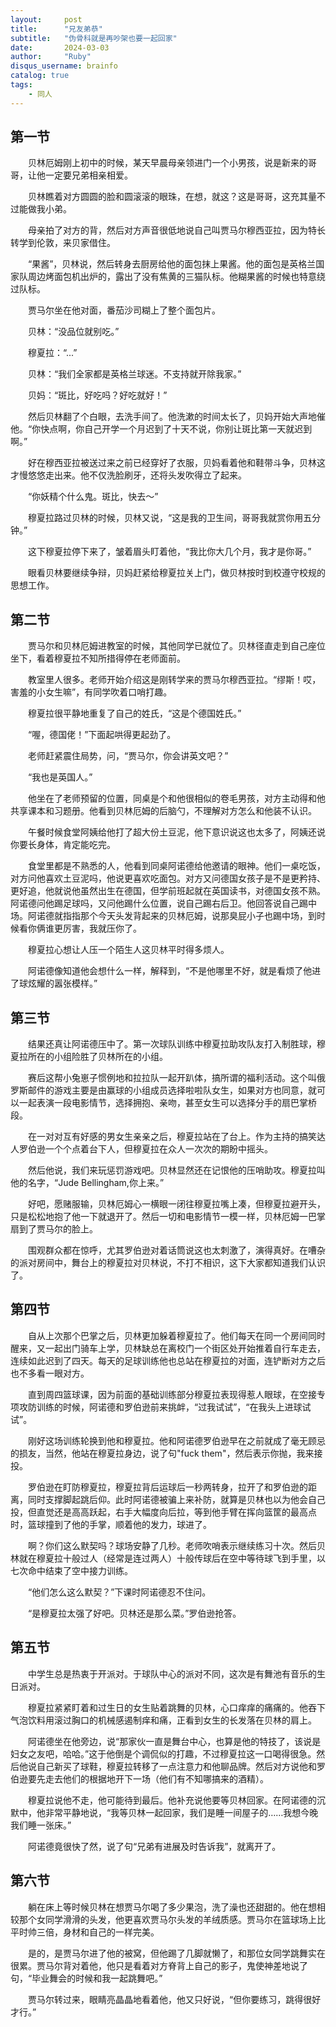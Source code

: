 ```yaml
---
layout:     post
title:      "兄友弟恭"
subtitle:   "伪骨科就是再吵架也要一起回家"
date:       2024-03-03
author:     "Ruby"
disqus_username: brainfo
catalog: true
tags:
    - 同人
---
```



## 第一节

  贝林厄姆刚上初中的时候，某天早晨母亲领进门一个小男孩，说是新来的哥哥，让他一定要兄弟相亲相爱。

  贝林瞧着对方圆圆的脸和圆滚滚的眼珠，在想，就这？这是哥哥，这充其量不过能做我小弟。

  母亲拍了对方的背，然后对方声音很低地说自己叫贾马尔穆西亚拉，因为特长转学到伦敦，来贝家借住。

  “果酱”，贝林说，然后转身去厨房给他的面包抹上果酱。他的面包是英格兰国家队周边烤面包机出炉的，露出了没有焦黄的三猫队标。他糊果酱的时候也特意绕过队标。

  贾马尔坐在他对面，番茄沙司糊上了整个面包片。

  贝林：“没品位就别吃。”

  穆夏拉：“...”

  贝林：“我们全家都是英格兰球迷。不支持就开除我家。”

  贝妈：“斑比，好吃吗？好吃就好！”

  然后贝林翻了个白眼，去洗手间了。他洗漱的时间太长了，贝妈开始大声地催他。“你快点啊，你自己开学一个月迟到了十天不说，你别让斑比第一天就迟到啊。”

  好在穆西亚拉被送过来之前已经穿好了衣服，贝妈看着他和鞋带斗争，贝林这才慢悠悠走出来。他不仅洗脸刷牙，还将头发吹得立了起来。

  “你妖精个什么鬼。斑比，快去～”

  穆夏拉路过贝林的时候，贝林又说，“这是我的卫生间，哥哥我就赏你用五分钟。”

  这下穆夏拉停下来了，皱着眉头盯着他，“我比你大几个月，我才是你哥。”

  眼看贝林要继续争辩，贝妈赶紧给穆夏拉关上门，做贝林按时到校遵守校规的思想工作。

## 第二节

  贾马尔和贝林厄姆进教室的时候，其他同学已就位了。贝林径直走到自己座位坐下，看着穆夏拉不知所措得停在老师面前。

  教室里人很多。老师开始介绍这是刚转学来的贾马尔穆西亚拉。“缪斯！哎，害羞的小女生嘛”，有同学吹着口哨打趣。

  穆夏拉很平静地重复了自己的姓氏，“这是个德国姓氏。”

  “喔，德国佬！”下面起哄得更起劲了。

  老师赶紧震住局势，问，“贾马尔，你会讲英文吧？”

  “我也是英国人。”

  他坐在了老师预留的位置，同桌是个和他很相似的卷毛男孩，对方主动得和他共享课本和习题册。他看到贝林厄姆的后脑勺，不理解对方怎么和他装不认识。

  午餐时候食堂阿姨给他打了超大份土豆泥，他下意识说这也太多了，阿姨还说你要长身体，肯定能吃完。

  食堂里都是不熟悉的人，他看到同桌阿诺德给他邀请的眼神。他们一桌吃饭，对方问他喜欢土豆泥吗，他说更喜欢吃面包。对方又问德国女孩子是不是更矜持、更好追，他就说他虽然出生在德国，但学前班起就在英国读书，对德国女孩不熟。阿诺德问他踢足球吗，又问他踢什么位置，说自己踢右后卫。他回答说自己踢中场。阿诺德就指指那个今天头发背起来的贝林厄姆，说那臭屁小子也踢中场，到时候看你俩谁更厉害，我就压你了。

  穆夏拉心想让人压一个陌生人这贝林平时得多烦人。

  阿诺德像知道他会想什么一样，解释到，“不是他哪里不好，就是看烦了他进了球炫耀的嚣张模样。”

## 第三节

  结果还真让阿诺德压中了。第一次球队训练中穆夏拉助攻队友打入制胜球，穆夏拉所在的小组险胜了贝林所在的小组。

  赛后这帮小兔崽子惯例地和拉拉队一起开趴体，搞所谓的福利活动。这个叫俄罗斯邮件的游戏主要是由赢球的小组成员选择啦啦队女生，如果对方也同意，就可以一起表演一段电影情节，选择拥抱、亲吻，甚至女生可以选择分手的扇巴掌桥段。

  在一对对互有好感的男女生亲亲之后，穆夏拉站在了台上。作为主持的搞笑达人罗伯逊一个个点着台下人，但穆夏拉在众人一次次的期盼中摇头。

  然后他说，我们来玩惩罚游戏吧。贝林显然还在记恨他的压哨助攻。穆夏拉叫他的名字，“Jude Bellingham,你上来。”

  好吧，愿赌服输，贝林厄姆心一横眼一闭往穆夏拉嘴上凑，但穆夏拉避开头，只是松松地抱了他一下就退开了。然后一切和电影情节一模一样，贝林厄姆一巴掌扇到了贾马尔的脸上。

  围观群众都在惊呼，尤其罗伯逊对着话筒说这也太刺激了，演得真好。在嘈杂的派对房间中，舞台上的穆夏拉对贝林说，不打不相识，这下大家都知道我们认识了。

## 第四节

  自从上次那个巴掌之后，贝林更加躲着穆夏拉了。他们每天在同一个房间同时醒来，又一起出门骑车上学，贝林缺总在离校门一个街区处开始推着自行车走去，连续如此迟到了四天。每天的足球训练他也总站在穆夏拉的对面，连铲断对方之后也不多看一眼对方。

  直到周四篮球课，因为前面的基础训练部分穆夏拉表现得惹人眼球，在空接专项攻防训练的时候，阿诺德和罗伯逊前来挑衅，“过我试试”，“在我头上进球试试”。

  刚好这场训练轮换到他和穆夏拉。他和阿诺德罗伯逊早在之前就成了毫无顾忌的损友，当然，他站在穆夏拉身边，说了句"fuck them"，然后表示你抛，我来接投。

  罗伯逊在盯防穆夏拉，穆夏拉背后运球后一秒两转身，拉开了和罗伯逊的距离，同时支撑脚起跳后仰。此时阿诺德被骗上来补防，就算是贝林也以为他会自己投，但直觉还是高高跃起，右手大幅度向后拉，等到他手臂在挥向篮筐的最高点时，篮球撞到了他的手掌，顺着他的发力，球进了。

  啊？你们这么默契吗？球场安静了几秒。老师吹哨表示继续练习十次。然后贝林就在穆夏拉十般过人（经常是连过两人）十般传球后在空中等待球飞到手里，以七次命中结束了空中接力训练。

  “他们怎么这么默契？”下课时阿诺德忍不住问。

  “是穆夏拉太强了好吧。贝林还是那么菜。”罗伯逊抢答。

## 第五节

  中学生总是热衷于开派对。于球队中心的派对不同，这次是有舞池有音乐的生日派对。

  穆夏拉紧紧盯着和过生日的女生贴着跳舞的贝林，心口痒痒的痛痛的。他吞下气泡饮料用滚过胸口的机械感遏制痒和痛，正看到女生的长发落在贝林的肩上。

  阿诺德坐在他旁边，说“那家伙一直是舞台中心，也算是他的特技了，该说是妇女之友吧，哈哈。”这于他倒是个调侃似的打趣，不过穆夏拉这一口喝得很急。然后他说自己新买了球鞋，穆夏拉转移了一点注意力和他聊品牌。然后对方说他和罗伯逊要先走去他们的根据地开下一场（他们有不知哪搞来的酒精）。

  穆夏拉说他不走，他可能待到最后。他补充说他要等贝林回家。在阿诺德的沉默中，他非常平静地说，“我等贝林一起回家，我们是睡一间屋子的……我想今晚我们睡一张床。”

  阿诺德竟很快了然，说了句“兄弟有进展及时告诉我”，就离开了。

## 第六节

  躺在床上等时候贝林在想贾马尔喝了多少果泡，洗了澡也还甜甜的。他在想相较那个女同学滑滑的头发，他更喜欢贾马尔头发的羊绒质感。贾马尔在篮球场上比平时帅三倍，身材和自己的一样完美。

  是的，是贾马尔进了他的被窝，但他踢了几脚就懒了，和那位女同学跳舞实在很累。贾马尔背对着他，他只是看着对方脊背上自己的影子，鬼使神差地说了句，“毕业舞会的时候和我一起跳舞吧。”

  贾马尔转过来，眼睛亮晶晶地看着他，他又只好说，“但你要练习，跳得很好才行。”

